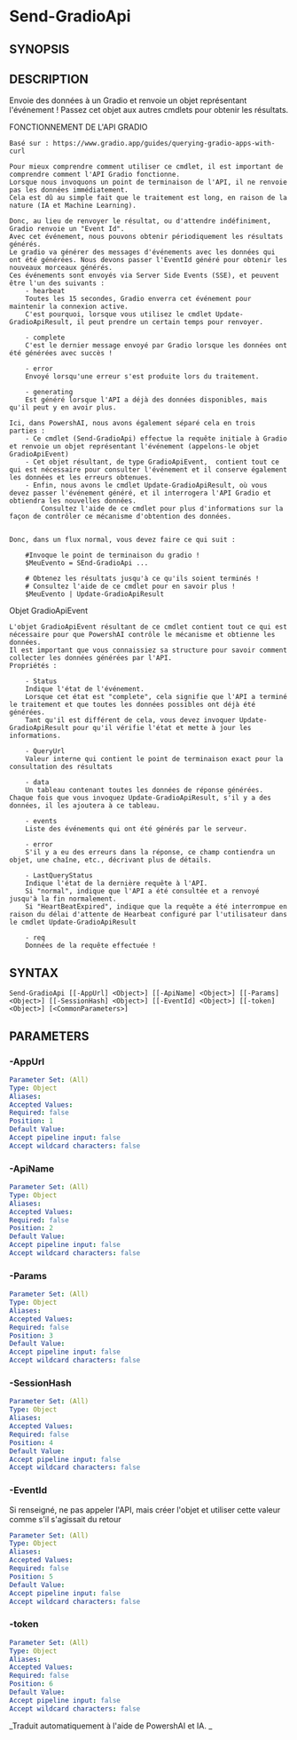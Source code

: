﻿---
external help file: powershai-help.xml
schema: 2.0.0
powershai: true
---

# Send-GradioApi

## SYNOPSIS <!--!= @#Synop !-->


## DESCRIPTION <!--!= @#Desc !-->
Envoie des données à un Gradio et renvoie un objet représentant l'événement !
Passez cet objet aux autres cmdlets pour obtenir les résultats.

FONCTIONNEMENT DE L'API GRADIO 

	Basé sur : https://www.gradio.app/guides/querying-gradio-apps-with-curl
	
	Pour mieux comprendre comment utiliser ce cmdlet, il est important de comprendre comment l'API Gradio fonctionne.  
	Lorsque nous invoquons un point de terminaison de l'API, il ne renvoie pas les données immédiatement.  
	Cela est dû au simple fait que le traitement est long, en raison de la nature (IA et Machine Learning).  
	
	Donc, au lieu de renvoyer le résultat, ou d'attendre indéfiniment, Gradio renvoie un "Event Id".  
	Avec cet événement, nous pouvons obtenir périodiquement les résultats générés.  
	Le gradio va générer des messages d'événements avec les données qui ont été générées. Nous devons passer l'EventId généré pour obtenir les nouveaux morceaux générés.
	Ces événements sont envoyés via Server Side Events (SSE), et peuvent être l'un des suivants :
		- hearbeat 
		Toutes les 15 secondes, Gradio enverra cet événement pour maintenir la connexion active.  
		C'est pourquoi, lorsque vous utilisez le cmdlet Update-GradioApiResult, il peut prendre un certain temps pour renvoyer.
		
		- complete 
		C'est le dernier message envoyé par Gradio lorsque les données ont été générées avec succès !
		
		- error 
		Envoyé lorsqu'une erreur s'est produite lors du traitement.  
		
		- generating
		Est généré lorsque l'API a déjà des données disponibles, mais qu'il peut y en avoir plus.
	
	Ici, dans PowershAI, nous avons également séparé cela en trois parties : 
		- Ce cmdlet (Send-GradioApi) effectue la requête initiale à Gradio et renvoie un objet représentant l'événement (appelons-le objet GradioApiEvent)
		- Cet objet résultant, de type GradioApiEvent,  contient tout ce qui est nécessaire pour consulter l'événement et il conserve également les données et les erreurs obtenues.
		- Enfin, nous avons le cmdlet Update-GradioApiResult, où vous devez passer l'événement généré, et il interrogera l'API Gradio et obtiendra les nouvelles données.  
			Consultez l'aide de ce cmdlet pour plus d'informations sur la façon de contrôler ce mécanisme d'obtention des données.
			
	
	Donc, dans un flux normal, vous devez faire ce qui suit : 
	
		#Invoque le point de terminaison du gradio !
		$MeuEvento = SEnd-GradioApi ... 
	
		# Obtenez les résultats jusqu'à ce qu'ils soient terminés !
		# Consultez l'aide de ce cmdlet pour en savoir plus !
		$MeuEvento | Update-GradioApiResult
		
Objet GradioApiEvent

	L'objet GradioApiEvent résultant de ce cmdlet contient tout ce qui est nécessaire pour que PowershAI contrôle le mécanisme et obtienne les données.  
	Il est important que vous connaissiez sa structure pour savoir comment collecter les données générées par l'API.
	Propriétés :
	
		- Status  
		Indique l'état de l'événement. 
		Lorsque cet état est "complete", cela signifie que l'API a terminé le traitement et que toutes les données possibles ont déjà été générées.  
		Tant qu'il est différent de cela, vous devez invoquer Update-GradioApiResult pour qu'il vérifie l'état et mette à jour les informations. 
		
		- QueryUrl  
		Valeur interne qui contient le point de terminaison exact pour la consultation des résultats
		
		- data  
		Un tableau contenant toutes les données de réponse générées. Chaque fois que vous invoquez Update-GradioApiResult, s'il y a des données, il les ajoutera à ce tableau.  
		
		- events  
		Liste des événements qui ont été générés par le serveur. 
		
		- error  
		S'il y a eu des erreurs dans la réponse, ce champ contiendra un objet, une chaîne, etc., décrivant plus de détails.
		
		- LastQueryStatus  
		Indique l'état de la dernière requête à l'API.  
		Si "normal", indique que l'API a été consultée et a renvoyé jusqu'à la fin normalement.
		Si "HeartBeatExpired", indique que la requête a été interrompue en raison du délai d'attente de Hearbeat configuré par l'utilisateur dans le cmdlet Update-GradioApiResult
		
		- req 
		Données de la requête effectuée !

## SYNTAX <!--!= @#Syntax !-->

```
Send-GradioApi [[-AppUrl] <Object>] [[-ApiName] <Object>] [[-Params] <Object>] [[-SessionHash] <Object>] [[-EventId] <Object>] [[-token] <Object>] [<CommonParameters>]
```

## PARAMETERS <!--!= @#Params !-->

### -AppUrl

```yml
Parameter Set: (All)
Type: Object
Aliases: 
Accepted Values: 
Required: false
Position: 1
Default Value: 
Accept pipeline input: false
Accept wildcard characters: false
```

### -ApiName

```yml
Parameter Set: (All)
Type: Object
Aliases: 
Accepted Values: 
Required: false
Position: 2
Default Value: 
Accept pipeline input: false
Accept wildcard characters: false
```

### -Params

```yml
Parameter Set: (All)
Type: Object
Aliases: 
Accepted Values: 
Required: false
Position: 3
Default Value: 
Accept pipeline input: false
Accept wildcard characters: false
```

### -SessionHash

```yml
Parameter Set: (All)
Type: Object
Aliases: 
Accepted Values: 
Required: false
Position: 4
Default Value: 
Accept pipeline input: false
Accept wildcard characters: false
```

### -EventId
Si renseigné, ne pas appeler l'API, mais créer l'objet et utiliser cette valeur comme s'il s'agissait du retour

```yml
Parameter Set: (All)
Type: Object
Aliases: 
Accepted Values: 
Required: false
Position: 5
Default Value: 
Accept pipeline input: false
Accept wildcard characters: false
```

### -token

```yml
Parameter Set: (All)
Type: Object
Aliases: 
Accepted Values: 
Required: false
Position: 6
Default Value: 
Accept pipeline input: false
Accept wildcard characters: false
```




<!--PowershaiAiDocBlockStart-->
_Traduit automatiquement à l'aide de PowershAI et IA. 
_
<!--PowershaiAiDocBlockEnd-->
